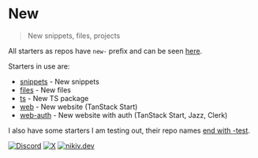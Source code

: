 # New

> New snippets, files, projects

All starters as repos have `new-` prefix and can be seen [here](https://github.com/nikitavoloboev?tab=repositories&q=new-&type=source).

Starters in use are:

- [snippets](https://github.com/nikitavoloboev/new-snippets) - New snippets
- [files](https://github.com/nikitavoloboev/new-files) - New files
- [ts](https://github.com/nikitavoloboev/new-ts) - New TS package
- [web](https://github.com/nikitavoloboev/new-web) - New website (TanStack Start)
- [web-auth](https://github.com/nikitavoloboev/new-web-auth) - New website with auth (TanStack Start, Jazz, Clerk)

I also have some starters I am testing out, their repo names [end with -test](https://github.com/nikitavoloboev?tab=repositories&q=new-+-test&type=source).

[![Discord](https://go.nikiv.dev/badge-discord)](https://go.nikiv.dev/discord) [![X](https://go.nikiv.dev/badge-x)](https://x.com/nikitavoloboev) [![nikiv.dev](https://go.nikiv.dev/badge-nikiv)](https://nikiv.dev)
